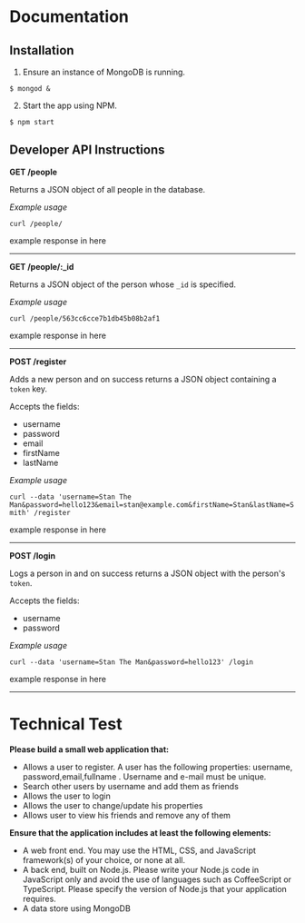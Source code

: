 Documentation
=============



Installation
------------

1. Ensure an instance of MongoDB is running.

  `$ mongod &`

2. Start the app using NPM.

  `$ npm start`




Developer API Instructions
--------------------------

**GET /people**

Returns a JSON object of all people in the database.

*Example usage*

`curl /people/`

example response in here

---
**GET /people/:_id**

Returns a JSON object of the person whose `_id` is specified.

*Example usage*

`curl /people/563cc6cce7b1db45b08b2af1`

example response in here

---
**POST /register**

Adds a new person and on success returns a JSON object containing a `token` key.

Accepts the fields:
 - username
 - password
 - email
 - firstName
 - lastName

*Example usage*

`curl --data 'username=Stan The Man&password=hello123&email=stan@example.com&firstName=Stan&lastName=Smith' /register`

example response in here

---
**POST /login**

Logs a person in and on success returns a JSON object with the person's `token`.

Accepts the fields:
 - username
 - password

*Example usage*

`curl --data 'username=Stan The Man&password=hello123' /login`

example response in here


---












Technical Test
==============

**Please build a small web application that:**
 - Allows a user to register. A user has the following properties: username,
password,email,fullname . Username and e-mail must be unique.
 - Search other users by username and add them as friends
 - Allows the user to login
 - Allows the user to change/update his properties
 - Allows user to view his friends and remove any of them

**Ensure that the application includes at least the following elements:**
 - A web front end. You may use the HTML, CSS, and JavaScript
framework(s) of your choice, or none at all.
 - A back end, built on Node.js. Please write your Node.js code in JavaScript
only and avoid the use of languages such as CoffeeScript or TypeScript.
Please specify the version of Node.js that your application requires.
 - A data store using MongoDB
